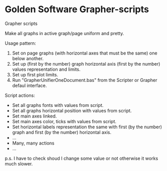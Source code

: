 # Golden Software Grapher-scripts
Grapher scripts

Make all graphs in active graph/page uniform and pretty.

Usage pattern: 
1. Set on page graphs (with horizontal axes that must be the same) one below another.
2. Set up (first by the number) graph horizontal axis (first by the number) values representation and limits.
3. Set up first plot limits.
4. Run "GrapherUnifierOneDocument.bas" from the Scripter or Grapher defaul interface.

Script actions:
- Set all graphs fonts with values from script.
- Set all graphs horizontal position with values from script.
- Set main axes linked.
- Set main axes color, ticks with values from script.
- Set horizontal labels representation the same with first (by the number) graph and first (by the number) horizontal axis.
- ...
- Many, many actions
- ...

p.s. I have to check shoud I change some value or not otherwise it works much slower.
